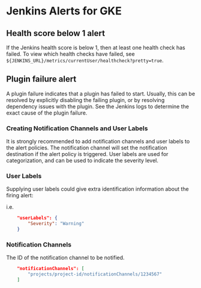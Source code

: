 # Jenkins Alerts for GKE

## Health score below 1 alert
If the Jenkins health score is below 1, then at least one health check has failed. To view which health checks have failed, see `${JENKINS_URL}/metrics/currentUser/healthcheck?pretty=true`.

## Plugin failure alert
A plugin failure indicates that a plugin has failed to start. Usually, this can be resolved by explicitly disabling the failing plugin, or by resolving dependency issues with the plugin. See the Jenkins logs to determine the exact cause of the plugin failure.

### Creating Notification Channels and User Labels

It is strongly recommended to add notification channels and user labels to the alert policies. The notification channel will set the notification destination if the alert policy is triggered. User labels are used for categorization, and can be used to indicate the severity level.

### User Labels

Supplying user labels could give extra identification information about the firing alert:

i.e.

```json
    "userLabels": {
        "Severity": "Warning"
    }
```

### Notification Channels

The ID of the notification channel to be notified.

```json
    "notificationChannels": [
        "projects/project-id/notificationChannels/1234567"
    ]
```

